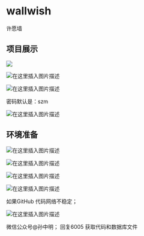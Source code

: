 # wallwish
许愿墙


## 项目展示
![](https://img-blog.csdnimg.cn/becadbe688164ecc862c3d26342546f2.png)

![在这里插入图片描述](https://img-blog.csdnimg.cn/7eb2d7dea508490d840c701048c8b09b.png)


![在这里插入图片描述](https://img-blog.csdnimg.cn/df8ea529cd984f9a955a091c47e294c6.png)

密码默认是：szm

![在这里插入图片描述](https://img-blog.csdnimg.cn/68cffb0ed9f2421d98af2e85176f273c.png)


## 环境准备
![在这里插入图片描述](https://img-blog.csdnimg.cn/6146ec67d03d4c15ba068b4d34b1701a.png)

![在这里插入图片描述](https://img-blog.csdnimg.cn/34f4cf52cc414b5f96a8e62fb85dfd7a.png)

![在这里插入图片描述](https://img-blog.csdnimg.cn/4bede642adf9447baaa4e54c8dd11ae4.png)


![在这里插入图片描述](https://img-blog.csdnimg.cn/d0ba9c53f5da4029ab1cb92af85d2147.png)



如果GitHub 代码网络不稳定；

![在这里插入图片描述](https://img-blog.csdnimg.cn/b2ca0b373114409ba9318efb5532327d.png)

微信公众号@孙中明； 回复6005 获取代码和数据库文件
